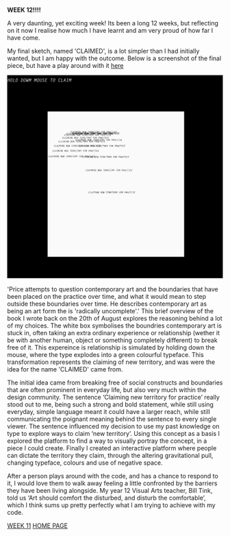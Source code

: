 **WEEK 12!!!!**

A very daunting, yet exciting week! Its been a long 12 weeks, but reflecting on it now I realise how much I have learnt and am very proud of how far I have come. 

My final sketch, named 'CLAIMED', is a lot simpler than I had initially wanted, but I am happy with the outcome. Below is a screenshot of the final piece, but have a play around with it [here](https://rubybrown101.github.io/codewordsstudio/SKO1/week12/CLAIMED/)

![](claimed.png)

'Price attempts to question contemporary art and the boundaries that have been placed on the practice over time, and what it would mean to step outside these boundaries over time. He describes contemporary art as being an art form the is 'radically uncomplete'.' This brief overview of the book I wrote back on the 20th of August explores the reasoning behind a lot of my choices. The white box symbolises the boundries contemporary art is stuck in, often taking an extra ordinary experience or relationship (wether it be with another human, object or something completely different) to break free of it. This expereince is relationship is simulated by holding down the mouse, where the type explodes into a green colourful typeface. This transformation represents the claiming of new territory, and was were the idea for the name 'CLAIMED' came from. 

The initial idea came from breaking free of social constructs and boundaries that are often prominent in everyday life, but also very much within the design community. The sentence ‘Claiming new territory for practice’ really stood out to me, being such a strong and bold statement, while still using everyday, simple language meant it could have a larger reach, while still communicating the poignant meaning behind the sentence to every single viewer. The sentence influenced my decision to use my past knowledge on type to explore ways to claim ‘new territory’. Using this concept as a basis I explored the platform to find a way to visually portray the concept, in a piece I could create. Finally I created an interactive platform where people can dictate the territory they claim, through the altering gravitational pull, changing typeface, colours and use of negative space. 

After a person plays around with the code, and has a chance to respond to it, I would love them to walk away feeling a little confronted by the barriers they have been living alongside. My year 12 Visual Arts teacher, Bill Tink, told us ‘Art should comfort the disturbed, and disturb the comfortable’, which I think sums up pretty perfectly what I am trying to achieve with my code. 

[WEEK 11](https://github.com/rubybrown101/codewordsstudio/tree/master/SKO1/week11) [HOME PAGE](https://github.com/rubybrown101/codewordsstudio/tree/master/SKO1)
